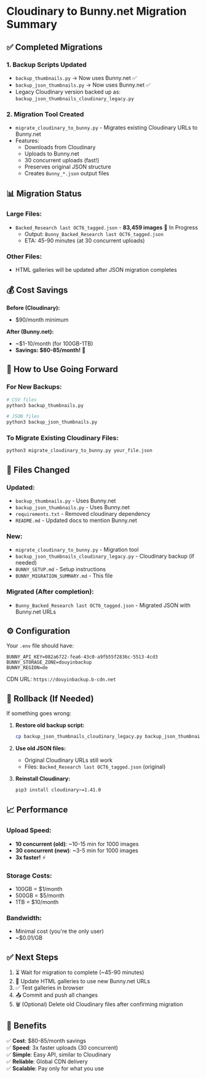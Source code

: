 # Cloudinary to Bunny.net Migration Summary

## ✅ Completed Migrations

### 1. **Backup Scripts Updated**
- `backup_thumbnails.py` → Now uses Bunny.net ✅
- `backup_json_thumbnails.py` → Now uses Bunny.net ✅
- Legacy Cloudinary version backed up as: `backup_json_thumbnails_cloudinary_legacy.py`

### 2. **Migration Tool Created**
- `migrate_cloudinary_to_bunny.py` - Migrates existing Cloudinary URLs to Bunny.net
- Features:
  - Downloads from Cloudinary
  - Uploads to Bunny.net
  - 30 concurrent uploads (fast!)
  - Preserves original JSON structure
  - Creates `Bunny_*.json` output files

## 📊 Migration Status

### Large Files:
- `Backed_Research last OCT6_tagged.json` - **83,459 images** 🔄 In Progress
  - Output: `Bunny_Backed_Research last OCT6_tagged.json`
  - ETA: 45-90 minutes (at 30 concurrent uploads)

### Other Files:
- HTML galleries will be updated after JSON migration completes

## 💰 Cost Savings

**Before (Cloudinary):**
- $90/month minimum

**After (Bunny.net):**
- ~$1-10/month (for 100GB-1TB)
- **Savings: $80-85/month!** 🎉

## 🔄 How to Use Going Forward

### For New Backups:
```bash
# CSV files
python3 backup_thumbnails.py

# JSON files  
python3 backup_json_thumbnails.py
```

### To Migrate Existing Cloudinary Files:
```bash
python3 migrate_cloudinary_to_bunny.py your_file.json
```

## 📁 Files Changed

### Updated:
- `backup_thumbnails.py` - Uses Bunny.net
- `backup_json_thumbnails.py` - Uses Bunny.net
- `requirements.txt` - Removed cloudinary dependency
- `README.md` - Updated docs to mention Bunny.net

### New:
- `migrate_cloudinary_to_bunny.py` - Migration tool
- `backup_json_thumbnails_cloudinary_legacy.py` - Cloudinary backup (if needed)
- `BUNNY_SETUP.md` - Setup instructions
- `BUNNY_MIGRATION_SUMMARY.md` - This file

### Migrated (After completion):
- `Bunny_Backed_Research last OCT6_tagged.json` - Migrated JSON with Bunny.net URLs

## ⚙️ Configuration

Your `.env` file should have:
```env
BUNNY_API_KEY=082a6722-fea6-43c0-a9fb55f2836c-5513-4cd3
BUNNY_STORAGE_ZONE=douyinbackup
BUNNY_REGION=de
```

CDN URL: `https://douyinbackup.b-cdn.net`

## 🔧 Rollback (If Needed)

If something goes wrong:

1. **Restore old backup script:**
   ```bash
   cp backup_json_thumbnails_cloudinary_legacy.py backup_json_thumbnails.py
   ```

2. **Use old JSON files:**
   - Original Cloudinary URLs still work
   - Files: `Backed_Research last OCT6_tagged.json` (original)

3. **Reinstall Cloudinary:**
   ```bash
   pip3 install cloudinary>=1.41.0
   ```

## 📈 Performance

### Upload Speed:
- **10 concurrent (old)**: ~10-15 min for 1000 images
- **30 concurrent (new)**: ~3-5 min for 1000 images
- **3x faster!** ⚡

### Storage Costs:
- 100GB = $1/month
- 500GB = $5/month
- 1TB = $10/month

### Bandwidth:
- Minimal cost (you're the only user)
- ~$0.01/GB

## ✅ Next Steps

1. ⏳ Wait for migration to complete (~45-90 minutes)
2. 🎨 Update HTML galleries to use new Bunny.net URLs
3. ✅ Test galleries in browser
4. 📤 Commit and push all changes
5. 🗑️ (Optional) Delete old Cloudinary files after confirming migration

## 🎉 Benefits

✅ **Cost**: $80-85/month savings  
✅ **Speed**: 3x faster uploads (30 concurrent)  
✅ **Simple**: Easy API, similar to Cloudinary  
✅ **Reliable**: Global CDN delivery  
✅ **Scalable**: Pay only for what you use  

